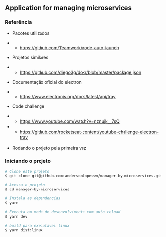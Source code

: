 ## Application for managing microservices

### Referência

- Pacotes utilizados
- - https://github.com/Teamwork/node-auto-launch

- Projetos similares
- - https://github.com/diego3g/dokr/blob/master/package.json

- Documentação oficial do electron
- - https://www.electronjs.org/docs/latest/api/tray

- Code challenge
- - https://www.youtube.com/watch?v=nznujk__7sQ
- - https://github.com/rocketseat-content/youtube-challenge-electron-tray

####
- Rodando o projeto pela primeira vez


### Iniciando o projeto 

```bash
# Clone este projeto
$ git clone git@github.com:andersonlopeswm/manager-by-microservices.git

# Acessa o projeto
$ cd manager-by-microservices

# Instala as dependencias
$ yarn

# Executa em modo de desenvolvimento com auto reload
$ yarn dev

# build para executavel linux
$ yarn dist:linux

```
